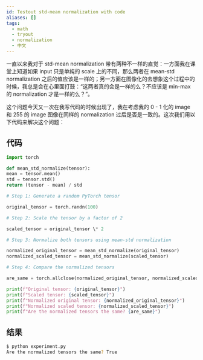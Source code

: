```yaml
---
id: Testout std-mean normalization with code
aliases: []
tags:
  - math
  - tryout
  - normalization
  - 中文
---
```


一直以来我对于 std-mean normalization 带有两种不一样的直觉：一方面我在课堂上知道如果 input 只是单纯的 scale 上的不同，那么两者在 mean-std normalization 之后的值应该是一样的；另一方面在图像化的去想象这个过程中的时候，我总是会在心里面打鼓：“这两者真的会是一样的么？不应该是 min-max 的 normalization 才是一样的么？”。

这个问题今天又一次在我写代码的时候出现了，我在考虑我的 0 - 1 化的 image 和 255 的 image 图像在同样的 normalization 过后是否是一致的。这次我们用以下代码来解决这个问题：

## 代码

```python
import torch

def mean_std_normalize(tensor):
mean = tensor.mean()
std = tensor.std()
return (tensor - mean) / std

# Step 1: Generate a random PyTorch tensor

original_tensor = torch.randn(100)

# Step 2: Scale the tensor by a factor of 2

scaled_tensor = original_tensor \* 2

# Step 3: Normalize both tensors using mean-std normalization

normalized_original_tensor = mean_std_normalize(original_tensor)
normalized_scaled_tensor = mean_std_normalize(scaled_tensor)

# Step 4: Compare the normalized tensors

are_same = torch.allclose(normalized_original_tensor, normalized_scaled_tensor)

print(f"Original tensor: {original_tensor}")
print(f"Scaled tensor: {scaled_tensor}")
print(f"Normalized original tensor: {normalized_original_tensor}")
print(f"Normalized scaled tensor: {normalized_scaled_tensor}")
print(f"Are the normalized tensors the same? {are_same}")
```

## 结果

```bash
$ python experiment.py
Are the normalized tensors the same? True
```

